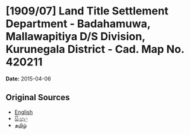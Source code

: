# [1909/07] Land Title Settlement Department - Badahamuwa, Mallawapitiya D/S Division, Kurunegala District - Cad. Map No. 420211

**Date:** 2015-04-06

## Original Sources

- [English](https://documents.gov.lk/view/extra-gazettes/2015/4/1909-07_E.pdf)
- [සිංහල](https://documents.gov.lk/view/extra-gazettes/2015/4/1909-07_S.pdf)
- [தமிழ்](https://documents.gov.lk/view/extra-gazettes/2015/4/1909-07_T.pdf)
